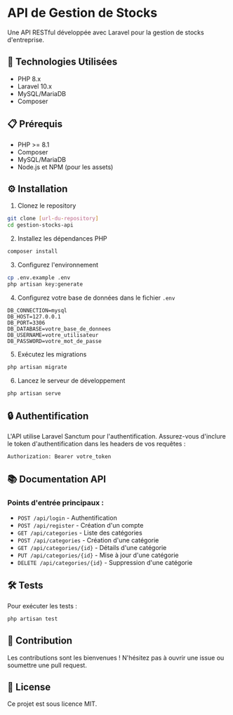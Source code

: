 # API de Gestion de Stocks

Une API RESTful développée avec Laravel pour la gestion de stocks d'entreprise.

## 🚀 Technologies Utilisées

- PHP 8.x
- Laravel 10.x
- MySQL/MariaDB
- Composer

## 📋 Prérequis

- PHP >= 8.1
- Composer
- MySQL/MariaDB
- Node.js et NPM (pour les assets)

## ⚙️ Installation

1. Clonez le repository
```bash
git clone [url-du-repository]
cd gestion-stocks-api
```

2. Installez les dépendances PHP
```bash
composer install
```

3. Configurez l'environnement
```bash
cp .env.example .env
php artisan key:generate
```

4. Configurez votre base de données dans le fichier `.env`
```
DB_CONNECTION=mysql
DB_HOST=127.0.0.1
DB_PORT=3306
DB_DATABASE=votre_base_de_donnees
DB_USERNAME=votre_utilisateur
DB_PASSWORD=votre_mot_de_passe
```

5. Exécutez les migrations
```bash
php artisan migrate
```

6. Lancez le serveur de développement
```bash
php artisan serve
```

## 🔒 Authentification

L'API utilise Laravel Sanctum pour l'authentification. Assurez-vous d'inclure le token d'authentification dans les headers de vos requêtes :

```
Authorization: Bearer votre_token
```

## 📚 Documentation API

### Points d'entrée principaux :

- `POST /api/login` - Authentification
- `POST /api/register` - Création d'un compte
- `GET /api/categories` - Liste des catégories
- `POST /api/categories` - Création d'une catégorie
- `GET /api/categories/{id}` - Détails d'une catégorie
- `PUT /api/categories/{id}` - Mise à jour d'une catégorie
- `DELETE /api/categories/{id}` - Suppression d'une catégorie


## 🛠️ Tests

Pour exécuter les tests :

```bash
php artisan test
```

## 🤝 Contribution

Les contributions sont les bienvenues ! N'hésitez pas à ouvrir une issue ou soumettre une pull request.

## 📝 License

Ce projet est sous licence MIT.
